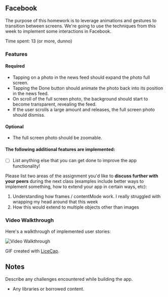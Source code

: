 ## Facebook

The purpose of this homework is to leverage animations and gestures to transition between screens. We're going to use the techniques from this week to implement some interactions in Facebook.

Time spent: 13 (or more, dunno)

### Features

#### Required

* Tapping on a photo in the news feed should expand the photo full screen.
* Tapping the Done button should animate the photo back into its position in the news feed.
* On scroll of the full screen photo, the background should start to become transparent, revealing the feed.
* If the user scrolls a large amount and releases, the full screen photo should dismiss.

#### Optional

* The full screen photo should be zoomable.

#### The following **additional** features are implemented:

- [ ] List anything else that you can get done to improve the app functionality!

Please list two areas of the assignment you'd like to **discuss further with your peers** during the next class (examples include better ways to implement something, how to extend your app in certain ways, etc):

1. Understanding how frames / contentMode work. I really struggled with wrapping my head around that this week
2. How this would extend to multiple objects other than images

### Video Walkthrough 

Here's a walkthrough of implemented user stories:

<img src='facebook-walkthrough.gif' title='Facebook Walkthrough' width='' alt='Video Walkthrough' />

GIF created with [LiceCap](http://www.cockos.com/licecap/).

## Notes

Describe any challenges encountered while building the app.

* Any libraries or borrowed content.
